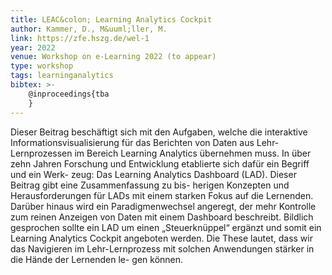 ```yaml
---
title: LEAC&colon; Learning Analytics Cockpit
author: Kammer, D., M&uuml;ller, M.
link: https://zfe.hszg.de/wel-1
year: 2022
venue: Workshop on e-Learning 2022 (to appear)
type: workshop
tags: learninganalytics
bibtex: >-
    @inproceedings{tba
    }
---
```

Dieser Beitrag beschäftigt sich mit den Aufgaben, welche die interaktive Informationsvisualisierung für das Berichten von Daten aus Lehr-Lernprozessen im Bereich Learning Analytics übernehmen muss. In über zehn Jahren Forschung und Entwicklung etablierte sich dafür ein Begriff und ein Werk- zeug: Das Learning Analytics Dashboard (LAD). Dieser Beitrag gibt eine Zusammenfassung zu bis- herigen Konzepten und Herausforderungen für LADs mit einem starken Fokus auf die Lernenden. Darüber hinaus wird ein Paradigmenwechsel angeregt, der mehr Kontrolle zum reinen Anzeigen von Daten mit einem Dashboard beschreibt. Bildlich gesprochen sollte ein LAD um einen „Steuerknüppel“ ergänzt und somit ein Learning Analytics Cockpit angeboten werden. Die These lautet, dass wir das Navigieren im Lehr-Lernprozess mit solchen Anwendungen stärker in die Hände der Lernenden le- gen können.